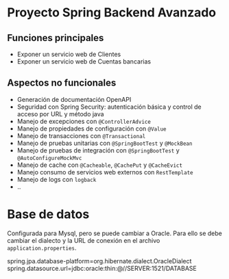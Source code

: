 # Proyecto Spring Backend Avanzado

## Funciones principales

- Exponer un servicio web de Clientes
- Exponer un servicio web de Cuentas bancarias

## Aspectos no funcionales

- Generación de documentación OpenAPI
- Seguridad con Spring Security: autenticación básica y control de acceso por URL y método java
- Manejo de excepciones con `@ControllerAdvice`
- Manejo de propiedades de configuración con `@Value`
- Manejo de transacciones con `@Transactional`
- Manejo de pruebas unitarias con `@SpringBootTest` y `@MockBean`
- Manejo de pruebas de integración con `@SpringBootTest` y `@AutoConfigureMockMvc`
- Manejo de cache con `@Cacheable`, `@CachePut` y `@CacheEvict`
- Manejo consumo de servicios web externos con `RestTemplate`
- Manejo de logs con `logback`
- ..

# Base de datos

Configurada para Mysql, pero se puede cambiar a Oracle. Para ello se debe cambiar el dialecto y la URL de conexión en el
archivo `application.properties`.

spring.jpa.database-platform=org.hibernate.dialect.OracleDialect
spring.datasource.url=jdbc:oracle:thin:@//SERVER:1521/DATABASE
